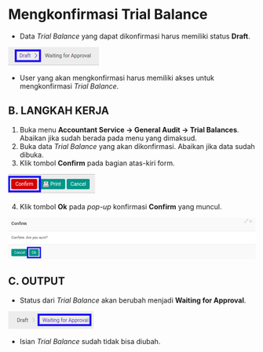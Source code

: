 # Mengkonfirmasi Trial Balance

* Data *Trial Balance* yang dapat dikonfirmasi harus memiliki status **Draft**.

![](../../img/trial-balance/status-draft.png)

* User yang akan mengkonfirmasi harus memiliki akses untuk mengkonfirmasi *Trial Balance*.

## B. LANGKAH KERJA

1. Buka menu **Accountant Service -> General Audit -> Trial Balances**. Abaikan jika sudah berada pada menu yang dimaksud.
2. Buka data *Trial Balance* yang akan dikonfirmasi. Abaikan jika data sudah dibuka.
3. Klik tombol **Confirm** pada bagian atas-kiri form.

![](../../img/trial-balance/tombol-confirm.png)

4. Klik tombol **Ok** pada *pop-up* konfirmasi **Confirm** yang muncul.

![](../../img/trial-balance/pop-up-konfirmasi-confirm.png)

## C. OUTPUT

* Status dari *Trial Balance* akan berubah menjadi **Waiting for Approval**.

![](../../img/trial-balance/status-waiting-for-approval.png)

* Isian *Trial Balance* sudah tidak bisa diubah.
